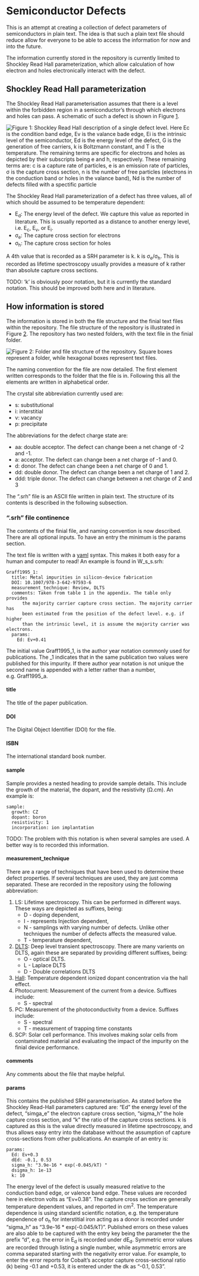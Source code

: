 # Semiconductor Defects

This is an attempt at creating a collection of defect parameters of
semiconductors in plain text. The idea is that such a plain text file
should reduce allow for everyone to be able to access the information
for now and into the future.

The information currently stored in the repository is currently limited
to Shockley Read Hall parameterization, which allow calculation of how
electron and holes electronically interact with the defect.

## Shockley Read Hall parameterization

The Shockley Read Hall parameterisation assumes that there is a level
within the forbidden region in a semiconductor’s through which electrons
and holes can pass. A schematic of such a defect is shown in Figure
[1](#fig:SRH).

![Figure 1: Shockley Read Hall description of a single defect level.
Here E<sub>c</sub> is the condition band edge, E<sub>v</sub> is the
valance bade edge, E<sub>i</sub> is the intrinsic level of the
semiconductor, E<sub>d</sub> is the energy level of the defect, G is the
generation of free carriers, k is Boltzmann constant, and T is the
temperature. The remaining terms are specific for electrons and holes as
depicted by their subscripts being e and h, respectively. These
remaining terms are: c is a capture rate of particles, e is an emission
rate of particles, σ is the capture cross section, n is the number of
free particles (electrons in the conduction band or holes in the valance
band), N<sub>d</sub> is the number of defects filled with a spectific
particle](./images/Defect.png)

The Shockley Read Hall parameterization of a defect has three values,
all of which should be assumed to be temperature dependent:

  - E<sub>d</sub>: The energy level of the defect. We capture this value
    as reported in literature. This is usually reported as a distance to
    another energy level, i.e. E<sub>c</sub>, E<sub>v</sub>, or
    E<sub>i</sub>.
  - σ<sub>e</sub>: The capture cross section for electrons
  - σ<sub>h</sub>: The capture cross section for holes

A 4th value that is recorded as a SRH parameter is k. k is
σ<sub>e</sub>/σ<sub>h</sub>. This is recorded as lifetime spectroscopy
usually provides a measure of k rather than absolute capture cross
sections.

TODO: ‘k’ is obviously poor notation, but it is currently the standard
notation. This should be improved both here and in literature.

## How information is stored

The information is stored in both the file structure and the finial text
files within the repository. The file structure of the repository is
illustrated in Figure [2](#fig:structure). The repository has two nested
folders, with the text file in the finial folder.

![Figure 2: Folder and file structure of the repository. Square boxes
represent a folder, while hexagonal boxes represent text
files.](./images/FolderStructure.png)

The naming convention for the file are now detailed. The first element
written corresponds to the folder that the file is in. Following this
all the elements are written in alphabetical order.

The crystal site abbreviation currently used are:

  - s: substitutional
  - i: interstitial
  - v: vacancy
  - p: precipitate

The abbreviations for the defect charge state are:

  - aa: double acceptor. The defect can change been a net change of -2
    and -1.
  - a: acceptor. The defect can change been a net charge of -1 and 0.
  - d: donor. The defect can change been a net charge of 0 and 1.
  - dd: double donor. The defect can change been a net charge of 1 and 2.
  - ddd: triple donor. The defect can change between a net charge of 2 and 3

The “.srh” file is an ASCII file written in plain text. The structure of
its contents is described in the following subsection.

### “.srh” file continence

The contents of the finial file, and naming convention is now described.
There are all optional inputs. To have an entry the minimum is the
params section.

The text file is written with a
[yaml](https://en.wikipedia.org/wiki/YAML) syntax. This makes it both
easy for a human and computer to read\! An example is found in
W\_s\_s.srh:

    Graff1995_1:
      title: Metal impurities in silicon-device fabrication
      DOI: 10.1007/978-3-642-97593-6
      measurement_technique: Review, DLTS
      comments: Taken from table 1 in the appendix. The table only provides
          the majority carrier capture cross section. The majority carrier has
          been estimated from the position of the defect level. e.g. if higher
          than the intrinsic level, it is assume the majority carrier was electrons.
      params:
        Ed: Ev+0.41

The initial value Graff1995\_1, is the author year notation commonly
used for publications. The \_1 indicates that in the same publication
two values were published for this impurity. If there author year
notation is not unique the second name is appended with a letter rather
than a number, e.g. Graff1995\_a.

#### title

The title of the paper publication.

#### DOI

The Digital Object Identifier (DOI) for the file.

#### ISBN

The international standard book number.

#### sample

Sample provides a nested heading to provide sample details. This include
the growth of the material, the dopant, and the resistivity (Ω.cm). An
example is:

    sample:
      growth: CZ
      dopant: boron
      resistivity: 1
      incorporation: ion implantation

TODO: The problem with this notation is when several samples are used. A
better way is to recorded this information.

#### measurement\_technique

There are a range of techniques that have been used to determine these
defect properties. If several techniques are used, they are just comma
separated. These are recorded in the repository using the following
abbreviation:

1.  LS: Lifetime spectroscopy. This can be performed in different ways.
    These ways are depicted as suffixes, being:
      - D - doping dependent,
      - I - represents Injection dependent,
      - N - samplings with varying number of defects. Unlike other
        techniques the number of defects affects the measured value.
      - T - temperature
    dependent,
2.  [DLTS](https://en.wikipedia.org/wiki/Deep-level_transient_spectroscopy):
    Deep level transient spectroscopy. There are many varients on DLTS,
    again these are separated by providing different suffixes, being:
      - O - optical DLTS.
      - L - Laplace DLTS
      - D - Double correlations
    DLTS
3.  [Hall](https://www.nist.gov/pml/engineering-physics-division/popular-links/hall-effect/hall-effect):
    Temperature dependent ionized dopant concentration via the hall
    effect.
4.  Photocurrent: Measurement of the current from a device. Suffixes
    include:
      - S - spectral
5.  PC: Measurement of the photoconductivity from a device. Suffixes
    include:
      - S - spectral
      - T - measurement of trapping time constants
6. SCP: Solar cell performance. This involves making solar cells from contaminated material and evaluating the impact of the impurity on the finial device performance. 

#### comments

Any comments about the file that maybe helpful.

#### params

This contains the published SRH parameterisation. As stated before the
Shockley Read-Hall parameters captured are: “Ed” the energy level of the
defect, “simga\_e” the electron capture cross section, “sigma\_h” the
hole capture cross section, and “k” the ratio of the capture cross
sections. k is captured as this is the value directly measured in
lifetime spectroscopy, and thus allows easy entry into the database
without the assumption of capture cross-sections from other
publications. An example of an entry is:

    params:
      Ed: Ev+0.3
      dEd: -0.1, 0.53
      sigma_h: "3.9e-16 * exp(-0.045/kT) "
      dsigma_h: 1e-13
      k: 10

The energy level of the defect is usually measured relative to the
conduction band edge, or valence band edge. These values are recorded
here in electron volts as “Ev+0.38”. The capture cross section are
generally temperature dependent values, and reported in cm<sup>2</sup>.
The temperature dependence is using standard scientific notation,
e.g. the temperature dependence of σ<sub>h</sub> for interstitial iron
acting as a donor is recorded under “sigma\_h” as “3.9e-16 \*
exp(-0.045/kT)”. Published errors on these values are also able to be
captured with the entry key being the parameter the the prefix “d”,
e.g. the error in E<sub>d</sub> is recorded under dE<sub>d</sub>.
Symmetric error values are recorded through listing a single number,
while asymmetric errors are comma separated starting with the negativity
error value. For example, to enter the error reports for Cobalt’s
acceptor capture cross-sectional ratio (k) being -0.1 and +0.53, it is
entered under the dk as “-0.1, 0.53”.
